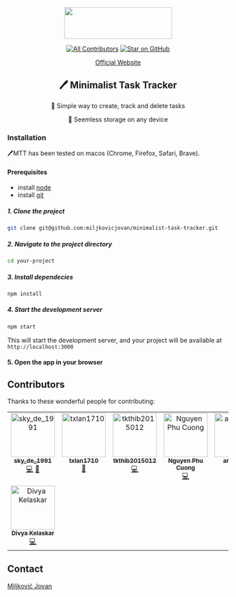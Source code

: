 <div align="center">
<img width="245" height="72" src="https://github.com/miljkovicjovan/minimalist-task-tracker/assets/77690201/768bb45e-0488-48d2-8ce0-9f1bee620aff"/>
  
[![All Contributors](https://img.shields.io/github/all-contributors/miljkovicjovan/minimalist-task-tracker?color=ee8449&style=flat-square)](#contributors)
[![Star on GitHub](https://img.shields.io/github/stars/miljkovicjovan/minimalist-task-tracker.svg?style=social)](https://github.com/miljkovicjovan/minimalist-task-tracker/stargazers)

[Official Website](https://minimalist-task-tracker.netlify.app)

## 🖊️ Minimalist Task Tracker

📣 Simple way to create, track and delete tasks

📣 Seemless storage on any device
</div>

### Installation
🖊️MTT has been tested on macos (Chrome, Firefox, Safari, Brave).
#### Prerequisites

- install [node](https://nodejs.org/en/)
- install [git](https://git-scm.com/book/en/v2/Getting-Started-Installing-Git)


##### 1. Clone the project

```bash
git clone git@github.com:miljkovicjovan/minimalist-task-tracker.git
```

##### 2. Navigate to the project directory

```bash
cd your-project
```

##### 3. Install dependecies

```bash
npm install
```

##### 4. Start the development server

```bash
npm start
```
This will start the development server, and your project will be available at `http://localhost:3000`

#### 5. Open the app in your browser

## Contributors

Thanks to these wonderful people for contributing:

<!-- ALL-CONTRIBUTORS-LIST:START - Do not remove or modify this section -->
<!-- prettier-ignore-start -->
<!-- markdownlint-disable -->
<table>
  <tbody>
    <tr>
      <td align="center" valign="top" width="14.28%"><a href="https://github.com/Sky-De"><img src="https://avatars.githubusercontent.com/u/79264045?v=4?s=100" width="100px;" alt="sky_de_1991"/><br /><sub><b>sky_de_1991</b></sub></a><br /><a href="https://github.com/miljkovicjovan/minimalist-task-tracker/commits?author=Sky-De" title="Code">💻</a> <a href="https://github.com/miljkovicjovan/minimalist-task-tracker/issues?q=author%3ASky-De" title="Bug reports">🐛</a></td>
      <td align="center" valign="top" width="14.28%"><a href="https://github.com/txlan1710"><img src="https://avatars.githubusercontent.com/u/128203119?v=4?s=100" width="100px;" alt="txlan1710"/><br /><sub><b>txlan1710</b></sub></a><br /><a href="https://github.com/miljkovicjovan/minimalist-task-tracker/commits?author=txlan1710" title="Documentation">📖</a></td>
      <td align="center" valign="top" width="14.28%"><a href="https://github.com/tkthib2015012"><img src="https://avatars.githubusercontent.com/u/146736127?v=4?s=100" width="100px;" alt="tkthib2015012"/><br /><sub><b>tkthib2015012</b></sub></a><br /><a href="https://github.com/miljkovicjovan/minimalist-task-tracker/commits?author=tkthib2015012" title="Code">💻</a></td>
      <td align="center" valign="top" width="14.28%"><a href="https://github.com/LittleCuong"><img src="https://avatars.githubusercontent.com/u/91473760?v=4?s=100" width="100px;" alt="Nguyen Phu Cuong"/><br /><sub><b>Nguyen Phu Cuong</b></sub></a><br /><a href="https://github.com/miljkovicjovan/minimalist-task-tracker/commits?author=LittleCuong" title="Code">💻</a></td>
      <td align="center" valign="top" width="14.28%"><a href="https://github.com/anhlee66"><img src="https://avatars.githubusercontent.com/u/125440141?v=4?s=100" width="100px;" alt="anhlee66"/><br /><sub><b>anhlee66</b></sub></a><br /><a href="https://github.com/miljkovicjovan/minimalist-task-tracker/issues?q=author%3Aanhlee66" title="Bug reports">🐛</a></td>
      <td align="center" valign="top" width="14.28%"><a href="https://github.com/bidzy1617"><img src="https://avatars.githubusercontent.com/u/105366189?v=4?s=100" width="100px;" alt="bidzy1617"/><br /><sub><b>bidzy1617</b></sub></a><br /><a href="https://github.com/miljkovicjovan/minimalist-task-tracker/issues?q=author%3Abidzy1617" title="Bug reports">🐛</a></td>
      <td align="center" valign="top" width="14.28%"><a href="https://github.com/IrfanSalim"><img src="https://avatars.githubusercontent.com/u/109443065?v=4?s=100" width="100px;" alt="Md Irfan Salim"/><br /><sub><b>Md Irfan Salim</b></sub></a><br /><a href="https://github.com/miljkovicjovan/minimalist-task-tracker/commits?author=IrfanSalim" title="Code">💻</a></td>
    </tr>
    <tr>
      <td align="center" valign="top" width="14.28%"><a href="https://bio.link/divya"><img src="https://avatars.githubusercontent.com/u/56636487?v=4?s=100" width="100px;" alt="Divya Kelaskar"/><br /><sub><b>Divya Kelaskar</b></sub></a><br /><a href="https://github.com/miljkovicjovan/minimalist-task-tracker/commits?author=divyakelaskar" title="Code">💻</a></td>
    </tr>
  </tbody>
</table>

<!-- markdownlint-restore -->
<!-- prettier-ignore-end -->

<!-- ALL-CONTRIBUTORS-LIST:END -->

## Contact
[Miljković Jovan](https://github.com/miljkovicjovan)
